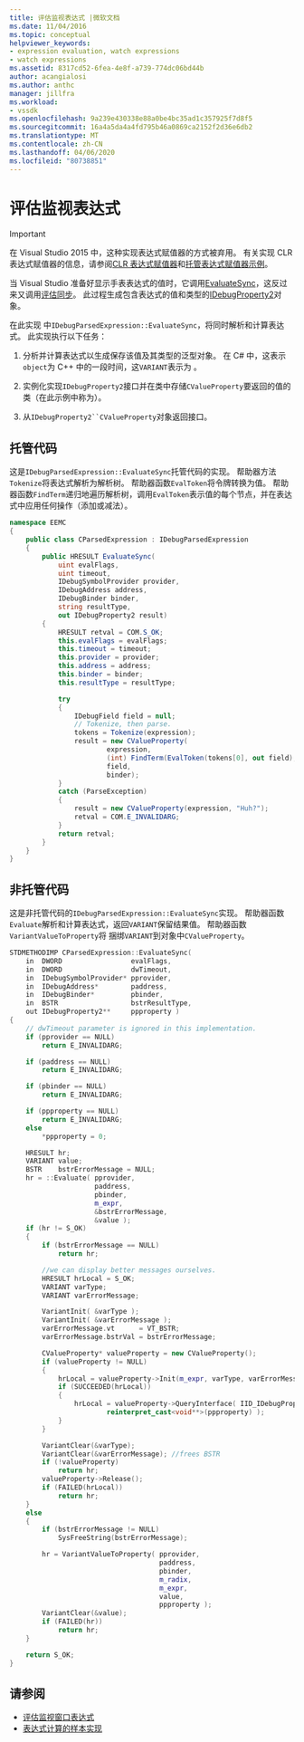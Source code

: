 ```yaml
---
title: 评估监视表达式 |微软文档
ms.date: 11/04/2016
ms.topic: conceptual
helpviewer_keywords:
- expression evaluation, watch expressions
- watch expressions
ms.assetid: 8317cd52-6fea-4e8f-a739-774dc06bd44b
author: acangialosi
ms.author: anthc
manager: jillfra
ms.workload:
- vssdk
ms.openlocfilehash: 9a239e430338e88a0be4bc35ad1c357925f7d8f5
ms.sourcegitcommit: 16a4a5da4a4fd795b46a0869ca2152f2d36e6db2
ms.translationtype: MT
ms.contentlocale: zh-CN
ms.lasthandoff: 04/06/2020
ms.locfileid: "80738851"
---
```

# <a name="evaluate-a-watch-expression"></a>评估监视表达式
> [!IMPORTANT]
> 在 Visual Studio 2015 中，这种实现表达式赋值器的方式被弃用。 有关实现 CLR 表达式赋值器的信息，请参阅[CLR 表达式赋值器](https://github.com/Microsoft/ConcordExtensibilitySamples/wiki/CLR-Expression-Evaluators)和[托管表达式赋值器示例](https://github.com/Microsoft/ConcordExtensibilitySamples/wiki/Managed-Expression-Evaluator-Sample)。

当 Visual Studio 准备好显示手表表达式的值时，它调用[EvaluateSync](../../extensibility/debugger/reference/idebugexpression2-evaluatesync.md)，这反过来又调用[评估同步](../../extensibility/debugger/reference/idebugparsedexpression-evaluatesync.md)。 此过程生成包含表达式的值和类型的[IDebugProperty2](../../extensibility/debugger/reference/idebugproperty2.md)对象。

在此实现 中`IDebugParsedExpression::EvaluateSync`，将同时解析和计算表达式。 此实现执行以下任务：

1. 分析并计算表达式以生成保存该值及其类型的泛型对象。 在 C# 中，这表示`object`为 C++ 中的一段时间，这`VARIANT`表示为 。

2. 实例化实现`IDebugProperty2`接口并在类中存储`CValueProperty`要返回的值的类（在此示例中称为）。

3. 从`IDebugProperty2``CValueProperty`对象返回接口。

## <a name="managed-code"></a>托管代码
这是`IDebugParsedExpression::EvaluateSync`托管代码的实现。 帮助器方法`Tokenize`将表达式解析为解析树。 帮助器函数`EvalToken`将令牌转换为值。 帮助器函数`FindTerm`递归地遍历解析树，调用`EvalToken`表示值的每个节点，并在表达式中应用任何操作（添加或减法）。

```csharp
namespace EEMC
{
    public class CParsedExpression : IDebugParsedExpression
    {
        public HRESULT EvaluateSync(
            uint evalFlags,
            uint timeout,
            IDebugSymbolProvider provider,
            IDebugAddress address,
            IDebugBinder binder,
            string resultType,
            out IDebugProperty2 result)
        {
            HRESULT retval = COM.S_OK;
            this.evalFlags = evalFlags;
            this.timeout = timeout;
            this.provider = provider;
            this.address = address;
            this.binder = binder;
            this.resultType = resultType;

            try
            {
                IDebugField field = null;
                // Tokenize, then parse.
                tokens = Tokenize(expression);
                result = new CValueProperty(
                        expression,
                        (int) FindTerm(EvalToken(tokens[0], out field),1),
                        field,
                        binder);
            }
            catch (ParseException)
            {
                result = new CValueProperty(expression, "Huh?");
                retval = COM.E_INVALIDARG;
            }
            return retval;
        }
    }
}
```

## <a name="unmanaged-code"></a>非托管代码
这是非托管代码的`IDebugParsedExpression::EvaluateSync`实现。 帮助器函数`Evaluate`解析和计算表达式，返回`VARIANT`保留结果值。 帮助器函数`VariantValueToProperty`将 捆绑`VARIANT`到对象中`CValueProperty`。

```cpp
STDMETHODIMP CParsedExpression::EvaluateSync(
    in  DWORD                 evalFlags,
    in  DWORD                 dwTimeout,
    in  IDebugSymbolProvider* pprovider,
    in  IDebugAddress*        paddress,
    in  IDebugBinder*         pbinder,
    in  BSTR                  bstrResultType,
    out IDebugProperty2**     ppproperty )
{
    // dwTimeout parameter is ignored in this implementation.
    if (pprovider == NULL)
        return E_INVALIDARG;

    if (paddress == NULL)
        return E_INVALIDARG;

    if (pbinder == NULL)
        return E_INVALIDARG;

    if (ppproperty == NULL)
        return E_INVALIDARG;
    else
        *ppproperty = 0;

    HRESULT hr;
    VARIANT value;
    BSTR    bstrErrorMessage = NULL;
    hr = ::Evaluate( pprovider,
                     paddress,
                     pbinder,
                     m_expr,
                     &bstrErrorMessage,
                     &value );
    if (hr != S_OK)
    {
        if (bstrErrorMessage == NULL)
            return hr;

        //we can display better messages ourselves.
        HRESULT hrLocal = S_OK;
        VARIANT varType;
        VARIANT varErrorMessage;

        VariantInit( &varType );
        VariantInit( &varErrorMessage );
        varErrorMessage.vt      = VT_BSTR;
        varErrorMessage.bstrVal = bstrErrorMessage;

        CValueProperty* valueProperty = new CValueProperty();
        if (valueProperty != NULL)
        {
            hrLocal = valueProperty->Init(m_expr, varType, varErrorMessage);
            if (SUCCEEDED(hrLocal))
            {
                hrLocal = valueProperty->QueryInterface( IID_IDebugProperty2,
                        reinterpret_cast<void**>(ppproperty) );
            }
        }

        VariantClear(&varType);
        VariantClear(&varErrorMessage); //frees BSTR
        if (!valueProperty)
            return hr;
        valueProperty->Release();
        if (FAILED(hrLocal))
            return hr;
    }
    else
    {
        if (bstrErrorMessage != NULL)
            SysFreeString(bstrErrorMessage);

        hr = VariantValueToProperty( pprovider,
                                     paddress,
                                     pbinder,
                                     m_radix,
                                     m_expr,
                                     value,
                                     ppproperty );
        VariantClear(&value);
        if (FAILED(hr))
            return hr;
    }

    return S_OK;
}
```

## <a name="see-also"></a>请参阅
- [评估监视窗口表达式](../../extensibility/debugger/evaluating-a-watch-window-expression.md)
- [表达式计算的样本实现](../../extensibility/debugger/sample-implementation-of-expression-evaluation.md)
